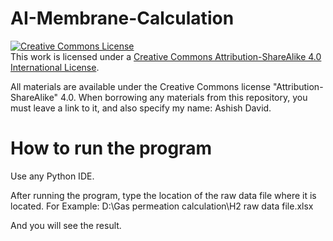 # AI-Membrane-Calculation

<a rel="license" href="http://creativecommons.org/licenses/by-sa/4.0/"><img alt="Creative Commons License" style="border-width:0" src="https://i.creativecommons.org/l/by-sa/4.0/88x31.png" /></a><br />This work is licensed under a <a rel="license" href="http://creativecommons.org/licenses/by-sa/4.0/">Creative Commons Attribution-ShareAlike 4.0 International License</a>.

All materials are available under the Creative Commons license "Attribution-ShareAlike" 4.0.
When borrowing any materials from this repository, you must leave a link to it, and also specify my name: Ashish David.


# How to run the program

Use any Python IDE.

After running the program, type the location of the raw data file where it is located. 
For Example: D:\Gas permeation calculation\H2 raw data file.xlsx

And you will see the result.
